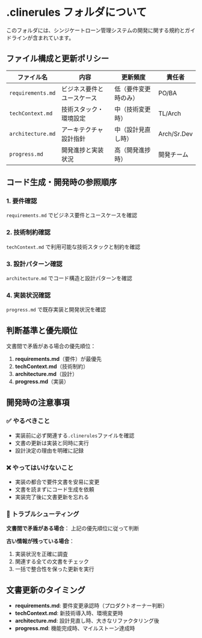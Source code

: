 # .clinerules フォルダについて

このフォルダには、シンジケートローン管理システムの開発に関する規約とガイドラインが含まれています。

## ファイル構成と更新ポリシー

| ファイル名 | 内容 | 更新頻度 | 責任者 |
|-----------|------|----------|--------|
| `requirements.md` | ビジネス要件とユースケース | 低（要件変更時のみ） | PO/BA |
| `techContext.md` | 技術スタック・環境設定 | 中（技術変更時） | TL/Arch |
| `architecture.md` | アーキテクチャ設計指針 | 中（設計見直し時） | Arch/Sr.Dev |
| `progress.md` | 開発進捗と実装状況 | 高（開発進捗時） | 開発チーム |

## コード生成・開発時の参照順序

### 1. 要件確認
`requirements.md` でビジネス要件とユースケースを確認

### 2. 技術制約確認
`techContext.md` で利用可能な技術スタックと制約を確認

### 3. 設計パターン確認
`architecture.md` でコード構造と設計パターンを確認

### 4. 実装状況確認
`progress.md` で既存実装と開発状況を確認

## 判断基準と優先順位

文書間で矛盾がある場合の優先順位：
1. **requirements.md**（要件）が最優先
2. **techContext.md**（技術制約）
3. **architecture.md**（設計）
4. **progress.md**（実装）

## 開発時の注意事項

### ✅ やるべきこと
- 実装前に必ず関連する`.clinerules`ファイルを確認
- 文書の更新は実装と同時に実行
- 設計決定の理由を明確に記録

### ❌ やってはいけないこと
- 実装の都合で要件文書を安易に変更
- 文書を読まずにコード生成を依頼
- 実装完了後に文書更新を忘れる

### 🔧 トラブルシューティング

**文書間で矛盾がある場合**：
上記の優先順位に従って判断

**古い情報が残っている場合**：
1. 実装状況を正確に調査
2. 関連する全ての文書をチェック
3. 一括で整合性を保った更新を実行

## 文書更新のタイミング

- **requirements.md**: 要件変更承認時（プロダクトオーナー判断）
- **techContext.md**: 新技術導入時、環境変更時
- **architecture.md**: 設計見直し時、大きなリファクタリング後
- **progress.md**: 機能完成時、マイルストーン達成時
